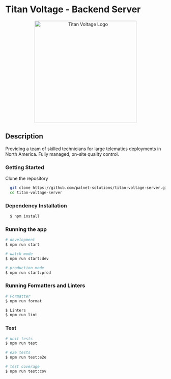 # Titan Voltage - Backend Server

<p align="center">
  <a href="http://titanvoltage.com/" target="blank"><img src="https://titanvoltage.com/titandark010120.png" width="320" alt="Titan Voltage Logo" /></a>
</p>

## Description

Providing a team of skilled technicians for large telematics deployments in North America. Fully managed, on-site quality control.

### Getting Started

Clone the repository

```bash
  git clone https://github.com/palnet-solutions/titan-voltage-server.git
  cd titan-voltage-server
```

### Dependency Installation

```bash
  $ npm install
```

### Running the app

```bash
# development
$ npm run start

# watch mode
$ npm run start:dev

# production mode
$ npm run start:prod
```

### Running Formatters and Linters

```bash
# Formatter
$ npm run format

$ Linters
$ npm run lint
```

### Test

```bash
# unit tests
$ npm run test

# e2e tests
$ npm run test:e2e

# test coverage
$ npm run test:cov
```
